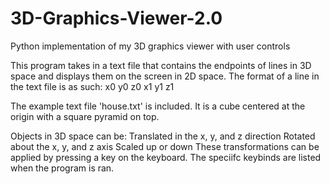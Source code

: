# 3D-Graphics-Viewer-2.0
Python implementation of my 3D graphics viewer with user controls

This program takes in a text file that contains the endpoints of lines
in 3D space and displays them on the screen in 2D space. The format of
a line in the text file is as such:
  x0 y0 z0 x1 y1 z1
  
The example text file 'house.txt' is included. It is a cube centered at
the origin with a square pyramid on top. 

Objects in 3D space can be:
  Translated in the x, y, and z direction
  Rotated about the x, y, and z axis
  Scaled up or down
These transformations can be applied by pressing a key on the keyboard.
The speciifc keybinds are listed when the program is ran.
